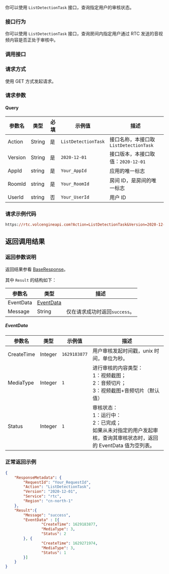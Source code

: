 你可以使用 `ListDetectionTask` 接口，查询指定用户的审核状态。

### 接口行为

你可以使用 `ListDetectionTask` 接口，查询房间内指定用户通过 RTC 发送的音视频内容是否正处于审核中。

### 调用接口

### 请求方式

使用 GET 方式发起请求。

### 请求参数

#### Query

|参数名 |类型 |必填 |示例值 |描述 |
|---|---|---|---|---|
|Action |String |是 |`ListDetectionTask` |接口名称，本接口取 `ListDetectionTask` |
|Version |String |是 |`2020-12-01` |接口版本，本接口取值：`2020-12-01` |
|AppId |string |是 |`Your_AppId` |应用的唯一标志 |
|RoomId |string |是 |`Your_RoomId` |房间 ID，是房间的唯一标志 |
|UserId |string |否 |`Your_UserId` |用户 ID |


### 请求示例代码

```postscript
https://rtc.volcengineapi.com?Action=ListDetectionTask&Version=2020-12-01&AppId=Your_AppId&RoomId=Your_RoomId&UserId=Your_UserId
```

## 返回调用结果

### 返回参数说明

返回结果参看 [BaseResponse](69835.md#baseresponse)。

其中 `Result` 的结构如下：

| 参数名 | 类型 | 描述 |
| --- | --- | --- |
| EventData | [EventData](#eventdata)| |
| Message | String| 仅在请求成功时返回`success`。 |


##### EventData

|参数名 |类型 |示例值 |描述 |
|---|---|---|---|
|CreateTime |Integer |`1629183877` |用户审核发起时间戳，unix 时间，单位为秒。 |
|MediaType |Integer |`1` |进行审核的内容类型：<br> 1：视频截图；<br>2：音频切片；<br>3：视频截图+音频切片（默认值） |
|Status |Integer |`1` |审核状态：<br>1：运行中：<br>2：已完成；<br> 如果从未对指定的用户发起审核，查询其审核状态时，返回的 EventData 值为空列表。 |



### 正常返回示例

```json
{
    "ResponseMetadata": {
        "RequestId": "Your_RequestId",
        "Action": "ListDetectionTask",
        "Version": "2020-12-01",
        "Service": "rtc",
        "Region": "cn-north-1"
    },
    "Result":{
        "Message": "success",
        "EventData" : [{
                "CreateTime": 1629183877,
                "MediaType": 3,
                "Status": 2
        }, {
                "CreateTime": 1629271974,
                "MediaType": 3,
                "Status": 1
        }]
    }
}
```